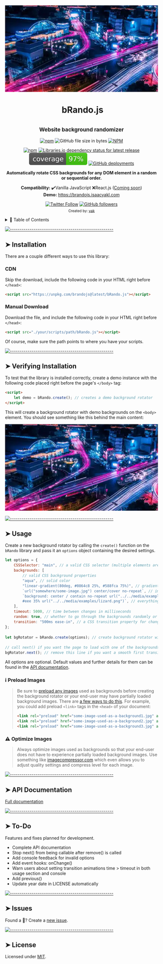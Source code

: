 <!-- ⚠️ This README has been generated from the file(s) "./src/readme/blueprint.md" ⚠️--><!-- prettier-ignore-start -->
<p align="center">
<img src="brandojs-demo-cap.webp" alt="demo screencap" width="640" height="auto"/>
</p>
<h1 align="center"><img src="logo.src" alt="" width="0" height="auto" /> bRando.js</h1>
<h2 align="center"><sub>Website background randomizer</sub></h2>
 
<!-- prettier-ignore-start -->
<p align="center">
<a href="https://www.npmjs.com/package/brandojs"><img alt="npm" src="https://img.shields.io/npm/v/brandojs?style=flat-square"></a> <img alt="GitHub file size in bytes" src="https://img.shields.io/github/size/isaacyakl/brandojs/dist/bRando.js?style=flat-square"> <a href="https://github.com/isaacyakl/brandojs/blob/master/LICENSE"><img alt="NPM" src="https://img.shields.io/npm/l/brandojs?style=flat-square"></a><!-- <img alt="npm type definitions" src="https://img.shields.io/npm/types/brandojs?style=flat-square"> -->
</p>
<p align="center">
<a href="https://www.npmjs.com/package/brandojs"><img alt="npm" src="https://img.shields.io/npm/dw/brandojs?style=flat-square"/></a>
<a href="https://libraries.io/npm/brandojs"><img alt="Libraries.io dependency status for latest release" src="https://img.shields.io/librariesio/release/npm/brandojs?style=flat-square"/></a>
<a href="https://brandojs.isaacyakl.com/coverage/lcov-report/"><img alt="coverage" src="./demo/coverage/coverage.svg"/></a>
<a href="https://brandojs.isaacyakl.com"><img alt="GitHub deployments" src="https://img.shields.io/github/deployments/isaacyakl/brandojs/github-pages?label=demo&style=flat-square"/></a>
</p>
<!-- prettier-ignore-end -->

<p align="center">
  <b>Automatically rotate CSS backgrounds for any DOM element in a random or sequential order.</b></br>
</p>
<p align="center">
  <b>Compatibility:</b> ✔️Vanilla JavaScript ❌React.js (<a href="#-to-do">Coming soon</a>)</br>
  <b>Demo:</b> <a href="https://brandojs.isaacyakl.com">https://brandojs.isaacyakl.com</a>
</p>
<p align="center">
  <a href="https://twitter.com/isaacyakl"><img alt="Twitter Follow" src="https://img.shields.io/twitter/follow/isaacyakl?style=social"></a> <a href="https://github.com/isaacyakl"><img alt="GitHub followers" src="https://img.shields.io/github/followers/isaacyakl?style=social"></a></br>
  <sub>Created by: <a href="https://github.com/isaacyakl">yak</a></sub>
<p>
<details>
<summary>📖 Table of Contents</summary>

[![-----------------------------------------------------](https://raw.githubusercontent.com/andreasbm/readme/master/assets/lines/aqua.png)](#table-of-contents)

## ➤ Table of Contents

* [➤ Installation](#-installation)
	* [CDN](#cdn)
	* [Manual Download](#manual-download)
* [➤ Verifying Installation](#-verifying-installation)
* [➤ Usage](#-usage)
	* [ℹ️ Preload Images](#-preload-images)
	* [⚠️ Optimize Images](#-optimize-images)
* [➤ API Documentation](#-api-documentation)
* [➤ To-Do](#-to-do)
* [➤ Issues](#-issues)
* [➤ License](#-license)
</details>


[![-----------------------------------------------------](https://raw.githubusercontent.com/andreasbm/readme/master/assets/lines/aqua.png)](#installation)

## ➤ Installation

There are a couple different ways to use this library:

### CDN

Skip the download, include the following code in your HTML right before `</head>`:

```html
<script src="https://unpkg.com/brandojs@latest/bRando.js"></script>
```

### Manual Download

Download the file, and include the following code in your HTML right before `</head>`:

```html
<script src="./your/scripts/path/bRando.js"></script>
```

Of course, make sure the path points to where you have your scripts.


[![-----------------------------------------------------](https://raw.githubusercontent.com/andreasbm/readme/master/assets/lines/aqua.png)](#verifying-installation)

## ➤ Verifying Installation

To test that the library is installed correctly, create a demo instance with the following code placed right before the page's `</body>` tag:

```html
<script>
	let demo = bRando.create(); // creates a demo background rotator
</script>
```

This will create a background rotator with demo backgrounds on the `<body>` element. You should see something like this behind the main content:

<p align="center">
<img src="brandojs-demo-cap.webp" alt="demo screencap" width="640" height="auto"/>


[![-----------------------------------------------------](https://raw.githubusercontent.com/andreasbm/readme/master/assets/lines/aqua.png)](#usage)

## ➤ Usage

Create a new background rotator by calling the `create()` function on the `bRando` library and pass it an `options` object containing the desired settings.

```javascript
let options = {
	CSSSelector: "main", // a valid CSS selector (multiple elements are allowed)
	backgrounds: [
		// valid CSS background properties
		"aqua", // solid color
		"linear-gradient(80deg, #0864c8 25%, #588fca 75%)", // gradient
		`url("somewhere/some-image.jpg") center/cover no-repeat`, // image
		`background: center / contain no-repeat url("../../media/examples/firefox-logo.svg"),
        #eee 35% url("../../media/examples/lizard.png")`, // everything
	],
	timeout: 5000, // time between changes in milliseconds
	random: true, // whether to go through the backgrounds randomly or not (no two backgrounds are allowed to be back-to-back)
	transition: "500ms ease-in", // a CSS transition property for changing between backgrounds
};

let bgRotator = bRando.create(options); // create background rotator with the options set above

// call next() if you want the page to load with one of the backgrounds immediately
bgRotator.next(); // remove this line if you want a smooth first transition
```

All options are optional. Default values and further details for them can be found in the <a href="https://brandojs.isaacyakl.com/docs/">API documentation</a>.

### ℹ️ Preload Images

> Be sure to [preload any images](https://developer.mozilla.org/en-US/docs/Web/HTML/Link_types/preload) used as backgrounds before creating the background rotator or your end-user may have partially loaded background images. There are [a few ways to do this](https://developer.mozilla.org/en-US/docs/Web/HTML/Link_types/preload). For example, you could add preload `<link>` tags in the `<head>` of your document:
>
> ```html
> <link rel="preload" href="some-image-used-as-a-background1.jpg" as="image" />
> <link rel="preload" href="some-image-used-as-a-background2.jpg" as="image" />
> <link rel="preload" href="some-image-used-as-a-background3.jpg" as="image" />
> ```

### ⚠️ Optimize Images

> Always optimize images used as backgrounds so that your end-user does not have to experience partially loaded background images. Use something like [imagecompressor.com](https://imagecompressor.com) which even allows you to adjust quality settings and compress level for each image.



[![-----------------------------------------------------](https://raw.githubusercontent.com/andreasbm/readme/master/assets/lines/aqua.png)](#api-documentation)

## ➤ API Documentation

[Full documentation](https://brandojs.isaacyakl.com/docs/)


[![-----------------------------------------------------](https://raw.githubusercontent.com/andreasbm/readme/master/assets/lines/aqua.png)](#to-do)

## ➤ To-Do

Features and fixes planned for development.

-  Complete API documentation
-  Stop next() from being callable after remove() is called
-  Add console feedback for invalid options
-  Add event hooks: onChange()
-  Warn users about setting transition animations time > timeout in both usage section and console
-  Add previous()
-  Update year date in LICENSE automatically



[![-----------------------------------------------------](https://raw.githubusercontent.com/andreasbm/readme/master/assets/lines/aqua.png)](#issues)

## ➤ Issues

Found a 🐛? Create a [new issue](https://github.com/isaacyakl/brandojs/issues/new).


[![-----------------------------------------------------](https://raw.githubusercontent.com/andreasbm/readme/master/assets/lines/aqua.png)](#license)

## ➤ License
	
Licensed under [MIT](https://opensource.org/licenses/MIT).

<!-- prettier-ignore-end -->
